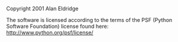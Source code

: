 Copyright 2001 Alan Eldridge

The software is licensed according to the terms of the PSF (Python Software Foundation) license found here: http://www.python.org/psf/license/